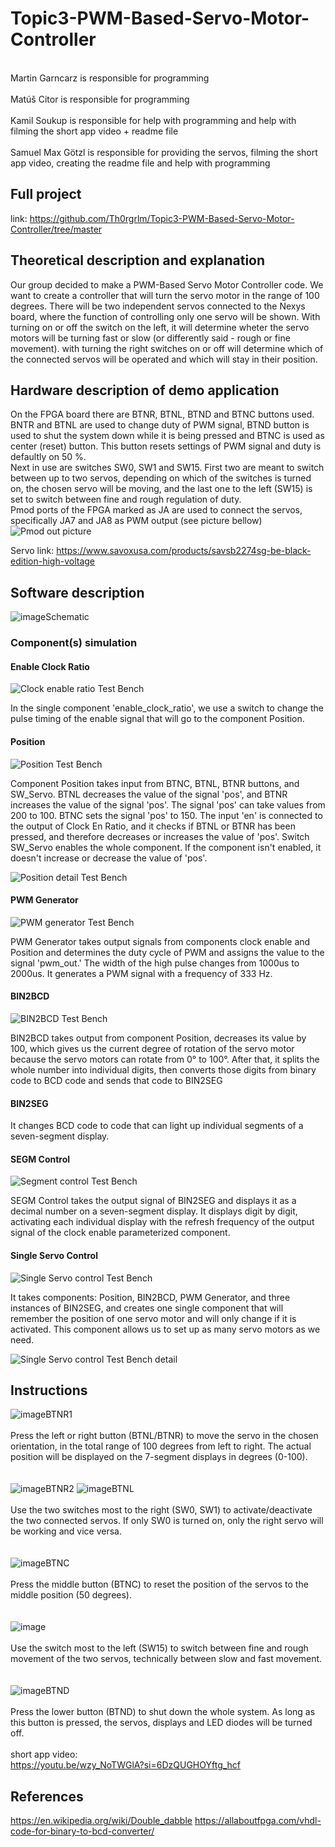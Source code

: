 # Topic3-PWM-Based-Servo-Motor-Controller
\
Martin Garncarz is responsible for programming\
\
Matúš Citor is responsible for programming\
\
Kamil Soukup is responsible for help with programming and help with filming the short app video + readme file\
\
Samuel Max Götzl is responsible for providing the servos, filming the short app video, creating the readme file and help with programming

## Full project
link: https://github.com/Th0rgrlm/Topic3-PWM-Based-Servo-Motor-Controller/tree/master

## Theoretical description and explanation
Our group decided to make a PWM-Based Servo Motor Controller code. We want to create a controller that will turn the servo motor in the range of 100 degrees. There will be two independent servos connected to the Nexys board, where the function of controlling only one servo will be shown. With turning on or off the switch on the left, it will determine wheter the servo motors will be turning fast or slow (or differently said - rough or fine movement). with turning the right switches on or off will determine which of the connected servos will be operated and which will stay in their position.

## Hardware description of demo application
On the FPGA board there are BTNR, BTNL, BTND and BTNC buttons used. BNTR and BTNL are used to change duty of PWM signal, BTND button is used to shut the system down while it is being pressed and BTNC is used as center (reset) button. This button resets settings of PWM signal and duty is defaultly on 50 %. \
Next in use are switches SW0, SW1 and SW15. First two are meant to switch between up to two servos, depending on which of the switches is turned on, the chosen servo will be moving, and the last one to the left (SW15) is set to switch between fine and rough regulation of duty.\
Pmod ports of the FPGA marked as JA are used to connect the servos, specifically JA7 and JA8 as PWM output (see picture bellow)\
<img src="https://github.com/Th0rgrlm/Topic3-PWM-Based-Servo-Motor-Controller/blob/main/images/Pmod_pinout.png" alt="Pmod out picture" /> 

Servo link: https://www.savoxusa.com/products/savsb2274sg-be-black-edition-high-voltage


## Software description
![imageSchematic](https://github.com/Th0rgrlm/Topic3-PWM-Based-Servo-Motor-Controller/blob/main/images/schematic.png)



### Component(s) simulation

#### Enable Clock Ratio
<img src="https://github.com/Th0rgrlm/Topic3-PWM-Based-Servo-Motor-Controller/blob/main/images/Simulation/enable_clock_ratio.png" alt="Clock enable ratio Test Bench" /> 

In the single component 'enable_clock_ratio', we use a switch to change the pulse timing of the enable signal that will go to the component Position.

#### Position

<img src="https://github.com/Th0rgrlm/Topic3-PWM-Based-Servo-Motor-Controller/blob/main/images/Simulation/position.png" alt="Position Test Bench" />

Component Position takes input from BTNC, BTNL, BTNR buttons, and SW_Servo. BTNL decreases the value of the signal 'pos', and BTNR increases the value of the signal 'pos'. The signal 'pos' can take values from 200 to 100. BTNC sets the signal 'pos' to 150. The input 'en' is connected to the output of Clock En Ratio, and it checks if BTNL or BTNR has been pressed, and therefore decreases or increases the value of 'pos'. Switch SW_Servo enables the whole component. If the component isn't enabled, it doesn't increase or decrease the value of 'pos'.

<img src="https://github.com/Th0rgrlm/Topic3-PWM-Based-Servo-Motor-Controller/blob/main/images/Simulation/position%20detail.png" alt="Position detail Test Bench" />

#### PWM Generator

<img src="https://github.com/Th0rgrlm/Topic3-PWM-Based-Servo-Motor-Controller/blob/main/images/Simulation/pwm_generator.png" alt="PWM generator Test Bench" />

PWM Generator takes output signals from components clock enable and Position and determines the duty cycle of PWM and assigns the value to the signal 'pwm_out.' The width of the high pulse changes from 1000us to 2000us. It generates a PWM signal with a frequency of 333 Hz.

#### BIN2BCD

<img src="https://github.com/Th0rgrlm/Topic3-PWM-Based-Servo-Motor-Controller/blob/main/images/Simulation/bin2bcd.png" alt="BIN2BCD Test Bench" />

BIN2BCD takes output from component Position, decreases its value by 100, which gives us the current degree of rotation of the servo motor because the servo motors can rotate from 0° to 100°. After that, it splits the whole number into individual digits, then converts those digits from binary code to BCD code and sends that code to BIN2SEG

#### BIN2SEG

It changes BCD code to code that can light up individual segments of a seven-segment display.

#### SEGM Control

<img src="https://github.com/Th0rgrlm/Topic3-PWM-Based-Servo-Motor-Controller/blob/main/images/Simulation/segm_control.png" alt="Segment control Test Bench"/>

SEGM Control takes the output signal of BIN2SEG and displays it as a decimal number on a seven-segment display. It displays digit by digit, activating each individual display with the refresh frequency of the output signal of the clock enable parameterized component.

#### Single Servo Control

<img src="https://github.com/Th0rgrlm/Topic3-PWM-Based-Servo-Motor-Controller/blob/main/images/Simulation/single_servo_control.png" alt="Single Servo control Test Bench"/>

It takes components: Position, BIN2BCD, PWM Generator, and three instances of BIN2SEG, and creates one single component that will remember the position of one servo motor and will only change if it is activated. This component allows us to set up as many servo motors as we need.

<img src="https://github.com/Th0rgrlm/Topic3-PWM-Based-Servo-Motor-Controller/blob/main/images/Simulation/single_servo_control pwm detail.png" alt="Single Servo control Test Bench detail"/>



## Instructions

![imageBTNR1](https://github.com/Th0rgrlm/Topic3-PWM-Based-Servo-Motor-Controller/blob/main/images/btnr1.jpg)\
\
Press the left or right button (BTNL/BTNR) to move the servo in the chosen orientation, in the total range of 100 degrees from left to right. The actual position will be displayed on the 7-segment displays in degrees (0-100).\
\
\
![imageBTNR2](https://github.com/Th0rgrlm/Topic3-PWM-Based-Servo-Motor-Controller/blob/main/images/btnr2.jpg)
![imageBTNL](https://github.com/Th0rgrlm/Topic3-PWM-Based-Servo-Motor-Controller/blob/main/images/btnl.jpg)\
\
Use the two switches most to the right (SW0, SW1) to activate/deactivate the two connected servos. If only SW0 is turned on, only the right servo will be working and vice versa.\
\
\
![imageBTNC](https://github.com/Th0rgrlm/Topic3-PWM-Based-Servo-Motor-Controller/blob/main/images/btnc.jpg)\
\
Press the middle button (BTNC) to reset the position of the servos to the middle position (50 degrees).\
\
\
![image](https://github.com/Th0rgrlm/Topic3-PWM-Based-Servo-Motor-Controller/blob/main/images/sw_speed.jpg)\
\
Use the switch most to the left (SW15) to switch between fine and rough movement of the two servos, technically between slow and fast movement.\
\
\
![imageBTND](https://github.com/Th0rgrlm/Topic3-PWM-Based-Servo-Motor-Controller/blob/main/images/btnd.jpg)\
\
Press the lower button (BTND) to shut down the whole system. As long as this button is pressed, the servos, displays and LED diodes will be turned off.\
\
short app video:\
https://youtu.be/wzy_NoTWGlA?si=6DzQUGHOYftg_hcf

## References

https://en.wikipedia.org/wiki/Double_dabble
https://allaboutfpga.com/vhdl-code-for-binary-to-bcd-converter/
